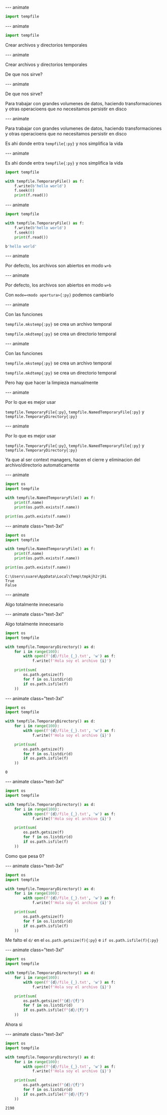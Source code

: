 
--- animate

```py
import tempfile
```

--- animate

```py
import tempfile
```

Crear archivos y directorios temporales

--- animate

Crear archivos y directorios temporales

De que nos sirve?

--- animate

De que nos sirve?

Para trabajar con grandes volumenes de datos, haciendo transformaciones y otras operacioens que no necesitamos persistir en disco

--- animate

Para trabajar con grandes volumenes de datos, haciendo transformaciones y otras operacioens que no necesitamos persistir en disco

Es ahi donde entra `tempfile{:py}` y nos simplifica la vida

--- animate

Es ahi donde entra `tempfile{:py}` y nos simplifica la vida

```py
import tempfile

with tempfile.TemporaryFile() as f:
    f.write(b'hello world')
    f.seek(0)
    print(f.read())
```

--- animate

```py
import tempfile

with tempfile.TemporaryFile() as f:
    f.write(b'hello world')
    f.seek(0)
    print(f.read())
```

```sh
b'hello world'
```

--- animate

Por defecto, los archivos son abiertos en modo `w+b`

--- animate

Por defecto, los archivos son abiertos en modo `w+b`

Con `mode=<modo apertura>{:py}` podemos cambiarlo

--- animate

Con las funciones

`tempfile.mkstemp{:py}` se crea un archivo temporal

`tempfile.mkdtemp{:py}` se crea un directorio temporal

--- animate

Con las funciones

`tempfile.mkstemp{:py}` se crea un archivo temporal

`tempfile.mkdtemp{:py}` se crea un directorio temporal

Pero hay que hacer la limpieza manualmente

--- animate

Por lo que es mejor usar

`tempfile.TemporaryFile{:py}`, `tempfile.NamedTemporaryFile{:py}` y `tempfile.TemporaryDirectory{:py}`

--- animate

Por lo que es mejor usar

`tempfile.TemporaryFile{:py}`, `tempfile.NamedTemporaryFile{:py}` y `tempfile.TemporaryDirectory{:py}`

Ya que al ser context managers, hacen el cierre y eliminacion del archivo/directorio automaticamente

--- animate

```py
import os
import tempfile

with tempfile.NamedTemporaryFile() as f:
    print(f.name)
    print(os.path.exists(f.name))

print(os.path.exists(f.name))
```

--- animate class="text-3xl"

```py
import os
import tempfile

with tempfile.NamedTemporaryFile() as f:
    print(f.name)
    print(os.path.exists(f.name))

print(os.path.exists(f.name))
```

```plain
C:\Users\suare\AppData\Local\Temp\tmpkjh2rj8i
True
False
```

--- animate

Algo totalmente innecesario

--- animate class="text-3xl"

Algo totalmente innecesario

```py data-id="1"
import os
import tempfile

with tempfile.TemporaryDirectory() as d:
    for i in range(100):
        with open(f'{d}/file_{_}.txt', 'w') as f:
            f.write(f'Hola soy el archivo {i}')

    print(sum(
        os.path.getsize(f)
        for f in os.listdir(d)
        if os.path.isfile(f)
    ))
```

--- animate class="text-3xl"

```py data-id="1"
import os
import tempfile

with tempfile.TemporaryDirectory() as d:
    for i in range(100):
        with open(f'{d}/file_{_}.txt', 'w') as f:
            f.write(f'Hola soy el archivo {i}')

    print(sum(
        os.path.getsize(f)
        for f in os.listdir(d)
        if os.path.isfile(f)
    ))
```

```plain
0
```

--- animate class="text-3xl"

```py data-id="1"
import os
import tempfile

with tempfile.TemporaryDirectory() as d:
    for i in range(100):
        with open(f'{d}/file_{_}.txt', 'w') as f:
            f.write(f'Hola soy el archivo {i}')

    print(sum(
        os.path.getsize(f)
        for f in os.listdir(d)
        if os.path.isfile(f)
    ))
```

Como que pesa 0?

--- animate class="text-3xl"

```py data-id="1"
import os
import tempfile

with tempfile.TemporaryDirectory() as d:
    for i in range(100):
        with open(f'{d}/file_{_}.txt', 'w') as f:
            f.write(f'Hola soy el archivo {i}')

    print(sum(
        os.path.getsize(f)
        for f in os.listdir(d)
        if os.path.isfile(f)
    ))
```

Me falto el `d/` en el `os.path.getsize(f){:py}` e `if os.path.isfile(f){:py}`

--- animate class="text-3xl"

```py data-id="1"
import os
import tempfile

with tempfile.TemporaryDirectory() as d:
    for i in range(100):
        with open(f'{d}/file_{_}.txt', 'w') as f:
            f.write(f'Hola soy el archivo {i}')

    print(sum(
        os.path.getsize(f"{d}/{f}")
        for f in os.listdir(d)
        if os.path.isfile(f"{d}/{f}")
    ))
```

Ahora si

--- animate class="text-3xl"

```py data-id="1"
import os
import tempfile

with tempfile.TemporaryDirectory() as d:
    for i in range(100):
        with open(f'{d}/file_{_}.txt', 'w') as f:
            f.write(f'Hola soy el archivo {i}')

    print(sum(
        os.path.getsize(f"{d}/{f}")
        for f in os.listdir(d)
        if os.path.isfile(f"{d}/{f}")
    ))
```

```plain
2190
```
